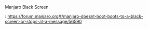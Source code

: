 Manjaro Black Screen

: https://forum.manjaro.org/t/manjaro-doesnt-boot-boots-to-a-black-screen-or-stops-at-a-message/56590